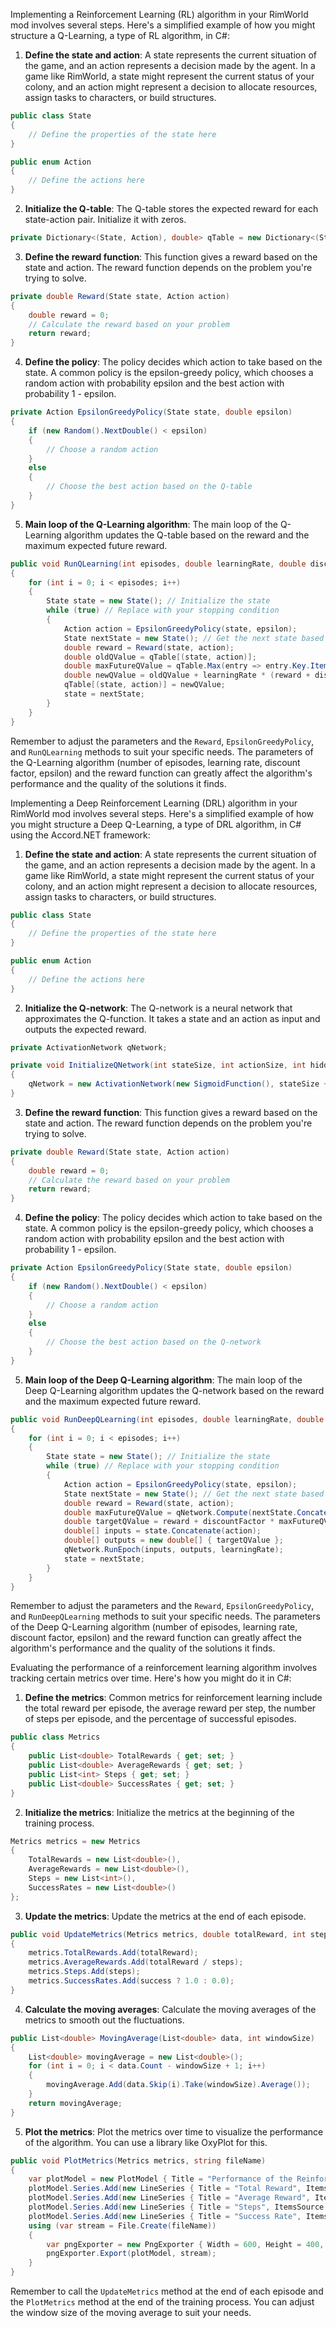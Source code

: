 Implementing a Reinforcement Learning (RL) algorithm in your RimWorld mod involves several steps. Here's a simplified example of how you might structure a Q-Learning, a type of RL algorithm, in C#:

1. **Define the state and action**: A state represents the current situation of the game, and an action represents a decision made by the agent. In a game like RimWorld, a state might represent the current status of your colony, and an action might represent a decision to allocate resources, assign tasks to characters, or build structures.

```csharp
public class State
{
    // Define the properties of the state here
}

public enum Action
{
    // Define the actions here
}
```

2. **Initialize the Q-table**: The Q-table stores the expected reward for each state-action pair. Initialize it with zeros.

```csharp
private Dictionary<(State, Action), double> qTable = new Dictionary<(State, Action), double>();
```

3. **Define the reward function**: This function gives a reward based on the state and action. The reward function depends on the problem you're trying to solve.

```csharp
private double Reward(State state, Action action)
{
    double reward = 0;
    // Calculate the reward based on your problem
    return reward;
}
```

4. **Define the policy**: The policy decides which action to take based on the state. A common policy is the epsilon-greedy policy, which chooses a random action with probability epsilon and the best action with probability 1 - epsilon.

```csharp
private Action EpsilonGreedyPolicy(State state, double epsilon)
{
    if (new Random().NextDouble() < epsilon)
    {
        // Choose a random action
    }
    else
    {
        // Choose the best action based on the Q-table
    }
}
```

5. **Main loop of the Q-Learning algorithm**: The main loop of the Q-Learning algorithm updates the Q-table based on the reward and the maximum expected future reward.

```csharp
public void RunQLearning(int episodes, double learningRate, double discountFactor, double epsilon)
{
    for (int i = 0; i < episodes; i++)
    {
        State state = new State(); // Initialize the state
        while (true) // Replace with your stopping condition
        {
            Action action = EpsilonGreedyPolicy(state, epsilon);
            State nextState = new State(); // Get the next state based on the action
            double reward = Reward(state, action);
            double oldQValue = qTable[(state, action)];
            double maxFutureQValue = qTable.Max(entry => entry.Key.Item1 == nextState ? entry.Value : 0);
            double newQValue = oldQValue + learningRate * (reward + discountFactor * maxFutureQValue - oldQValue);
            qTable[(state, action)] = newQValue;
            state = nextState;
        }
    }
}
```

Remember to adjust the parameters and the `Reward`, `EpsilonGreedyPolicy`, and `RunQLearning` methods to suit your specific needs. The parameters of the Q-Learning algorithm (number of episodes, learning rate, discount factor, epsilon) and the reward function can greatly affect the algorithm's performance and the quality of the solutions it finds.

Implementing a Deep Reinforcement Learning (DRL) algorithm in your RimWorld mod involves several steps. Here's a simplified example of how you might structure a Deep Q-Learning, a type of DRL algorithm, in C# using the Accord.NET framework:

1. **Define the state and action**: A state represents the current situation of the game, and an action represents a decision made by the agent. In a game like RimWorld, a state might represent the current status of your colony, and an action might represent a decision to allocate resources, assign tasks to characters, or build structures.

```csharp
public class State
{
    // Define the properties of the state here
}

public enum Action
{
    // Define the actions here
}
```

2. **Initialize the Q-network**: The Q-network is a neural network that approximates the Q-function. It takes a state and an action as input and outputs the expected reward.

```csharp
private ActivationNetwork qNetwork;

private void InitializeQNetwork(int stateSize, int actionSize, int hiddenLayerSize)
{
    qNetwork = new ActivationNetwork(new SigmoidFunction(), stateSize + actionSize, hiddenLayerSize, 1);
}
```

3. **Define the reward function**: This function gives a reward based on the state and action. The reward function depends on the problem you're trying to solve.

```csharp
private double Reward(State state, Action action)
{
    double reward = 0;
    // Calculate the reward based on your problem
    return reward;
}
```

4. **Define the policy**: The policy decides which action to take based on the state. A common policy is the epsilon-greedy policy, which chooses a random action with probability epsilon and the best action with probability 1 - epsilon.

```csharp
private Action EpsilonGreedyPolicy(State state, double epsilon)
{
    if (new Random().NextDouble() < epsilon)
    {
        // Choose a random action
    }
    else
    {
        // Choose the best action based on the Q-network
    }
}
```

5. **Main loop of the Deep Q-Learning algorithm**: The main loop of the Deep Q-Learning algorithm updates the Q-network based on the reward and the maximum expected future reward.

```csharp
public void RunDeepQLearning(int episodes, double learningRate, double discountFactor, double epsilon)
{
    for (int i = 0; i < episodes; i++)
    {
        State state = new State(); // Initialize the state
        while (true) // Replace with your stopping condition
        {
            Action action = EpsilonGreedyPolicy(state, epsilon);
            State nextState = new State(); // Get the next state based on the action
            double reward = Reward(state, action);
            double maxFutureQValue = qNetwork.Compute(nextState.Concatenate(action)).Max();
            double targetQValue = reward + discountFactor * maxFutureQValue;
            double[] inputs = state.Concatenate(action);
            double[] outputs = new double[] { targetQValue };
            qNetwork.RunEpoch(inputs, outputs, learningRate);
            state = nextState;
        }
    }
}
```

Remember to adjust the parameters and the `Reward`, `EpsilonGreedyPolicy`, and `RunDeepQLearning` methods to suit your specific needs. The parameters of the Deep Q-Learning algorithm (number of episodes, learning rate, discount factor, epsilon) and the reward function can greatly affect the algorithm's performance and the quality of the solutions it finds.

Evaluating the performance of a reinforcement learning algorithm involves tracking certain metrics over time. Here's how you might do it in C#:

1. **Define the metrics**: Common metrics for reinforcement learning include the total reward per episode, the average reward per step, the number of steps per episode, and the percentage of successful episodes.

```csharp
public class Metrics
{
    public List<double> TotalRewards { get; set; }
    public List<double> AverageRewards { get; set; }
    public List<int> Steps { get; set; }
    public List<double> SuccessRates { get; set; }
}
```

2. **Initialize the metrics**: Initialize the metrics at the beginning of the training process.

```csharp
Metrics metrics = new Metrics
{
    TotalRewards = new List<double>(),
    AverageRewards = new List<double>(),
    Steps = new List<int>(),
    SuccessRates = new List<double>()
};
```

3. **Update the metrics**: Update the metrics at the end of each episode.

```csharp
public void UpdateMetrics(Metrics metrics, double totalReward, int steps, bool success)
{
    metrics.TotalRewards.Add(totalReward);
    metrics.AverageRewards.Add(totalReward / steps);
    metrics.Steps.Add(steps);
    metrics.SuccessRates.Add(success ? 1.0 : 0.0);
}
```

4. **Calculate the moving averages**: Calculate the moving averages of the metrics to smooth out the fluctuations.

```csharp
public List<double> MovingAverage(List<double> data, int windowSize)
{
    List<double> movingAverage = new List<double>();
    for (int i = 0; i < data.Count - windowSize + 1; i++)
    {
        movingAverage.Add(data.Skip(i).Take(windowSize).Average());
    }
    return movingAverage;
}
```

5. **Plot the metrics**: Plot the metrics over time to visualize the performance of the algorithm. You can use a library like OxyPlot for this.

```csharp
public void PlotMetrics(Metrics metrics, string fileName)
{
    var plotModel = new PlotModel { Title = "Performance of the Reinforcement Learning Algorithm" };
    plotModel.Series.Add(new LineSeries { Title = "Total Reward", ItemsSource = MovingAverage(metrics.TotalRewards, 100) });
    plotModel.Series.Add(new LineSeries { Title = "Average Reward", ItemsSource = MovingAverage(metrics.AverageRewards, 100) });
    plotModel.Series.Add(new LineSeries { Title = "Steps", ItemsSource = MovingAverage(metrics.Steps, 100) });
    plotModel.Series.Add(new LineSeries { Title = "Success Rate", ItemsSource = MovingAverage(metrics.SuccessRates, 100) });
    using (var stream = File.Create(fileName))
    {
        var pngExporter = new PngExporter { Width = 600, Height = 400, Background = OxyColors.White };
        pngExporter.Export(plotModel, stream);
    }
}
```

Remember to call the `UpdateMetrics` method at the end of each episode and the `PlotMetrics` method at the end of the training process. You can adjust the window size of the moving average to suit your needs.